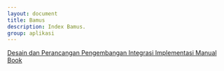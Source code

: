 ```yaml
---
layout: document
title: Bamus
description: Index Bamus.
group: aplikasi
---
```


<div class="list-group">
  <a class="list-group-item list-group-item-action" href="{{ site.baseurl }}/document/aplikasi/bamus-meeting/desain-dan-perancangan/">
    Desain dan Perancangan
  </a>
  <a class="list-group-item list-group-item-action" href="{{ site.baseurl }}/document/aplikasi/bamus-meeting/pengembangan/">
    Pengembangan
  </a>
  <a class="list-group-item list-group-item-action" href="{{ site.baseurl }}/document/aplikasi/bamus-meeting/integrasi/">
    Integrasi
  </a>
  <a class="list-group-item list-group-item-action" href="{{ site.baseurl }}/document/aplikasi/bamus-meeting/implementasi/">
    Implementasi
  </a>
  <a class="list-group-item list-group-item-action" href="{{ site.baseurl }}/document/aplikasi/bamus-meeting/manual-book/">
    Manual Book
  </a>
</div>
